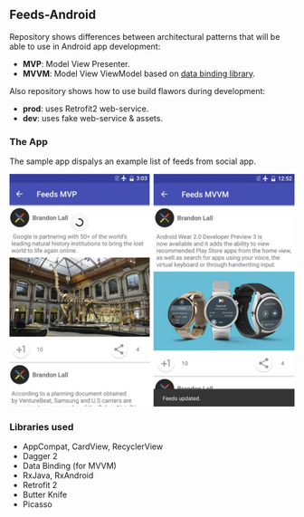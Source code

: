 ## Feeds-Android
Repository shows differences between architectural patterns that will be able to use in Android app development:
* __MVP__: Model View Presenter.
* __MVVM__: Model View ViewModel based on [data binding library](https://developer.android.com/tools/data-binding/guide.html).

Also repository shows how to use build flawors during development:
* __prod__: uses Retrofit2 web-service.
* __dev__: uses fake web-service & assets.

### The App
The sample app dispalys an example list of feeds from social app.

![Screenshots](images/screenshot.jpg)

### Libraries used
* AppCompat, CardView, RecyclerView
* Dagger 2
* Data Binding (for MVVM)
* RxJava, RxAndroid
* Retrofit 2
* Butter Knife
* Picasso
